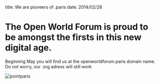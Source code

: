 title: We are pioneers of .paris 
date: 2014/02/28

# The Open World Forum is proud to be amongst the firsts in this new digital age.

Beginning May you will find us at the openworldforum.paris domain name. Do not worry, our .org adress will still work

<img src="/static/pictures/pointparis.jpg" alt="pointparis">


